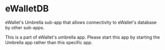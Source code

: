 # eWalletDB

eWallet's Umbrella sub-app that allows connectivity to eWallet's database by other sub-apps.

This is a part of eWallet's umbrella app. Please start this app by starting the Umbrella app rather than this specific app.
